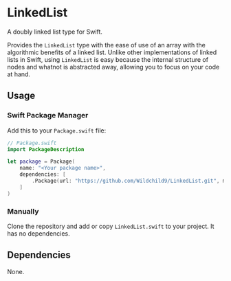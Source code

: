 # LinkedList

A doubly linked list type for Swift.

Provides the `LinkedList` type with the ease of use of an array with the algorithmic benefits of a linked list. Unlike other implementations of linked lists in Swift, using `LinkedList` is easy because the internal structure of nodes and whatnot is abstracted away, allowing you to focus on your code at hand.

## Usage

### Swift Package Manager

Add this to your `Package.swift` file:

```swift
// Package.swift
import PackageDescription

let package = Package(
    name: "<Your package name>",
    dependencies: [
        .Package(url: "https://github.com/Wildchild9/LinkedList.git", majorVersion: 0)
    ]
)
```

### Manually

Clone the repository and add or copy `LinkedList.swift` to your project. It has no dependencies.

## Dependencies

None.
